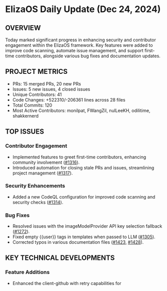 # ElizaOS Daily Update (Dec 24, 2024)

## OVERVIEW 
Today marked significant progress in enhancing security and contributor engagement within the ElizaOS framework. Key features were added to improve code scanning, automate issue management, and support first-time contributors, alongside various bug fixes and documentation updates.

## PROJECT METRICS
- PRs: 15 merged PRs, 20 new PRs
- Issues: 5 new issues, 4 closed issues
- Unique Contributors: 41
- Code Changes: +522310/-206361 lines across 28 files
- Total Commits: 120
- Most Active Contributors: monilpat, FWangZil, nulLeeKH, odilitime, shakkernerd

## TOP ISSUES
### Contributor Engagement
- Implemented features to greet first-time contributors, enhancing community involvement ([#1316](https://github.com/elizaos/eliza/pull/1316)).
- Introduced automation for closing stale PRs and issues, streamlining project management ([#1317](https://github.com/elizaos/eliza/pull/1317)).

### Security Enhancements
- Added a new CodeQL configuration for improved code scanning and security checks ([#1314](https://github.com/elizaos/eliza/pull/1314)).

### Bug Fixes
- Resolved issues with the imageModelProvider API key selection fallback ([#1272](https://github.com/elizaos/eliza/pull/1272)).
- Fixed empty {{user}} tags in templates when passed to LLM ([#1305](https://github.com/elizaos/eliza/pull/1305)).
- Corrected typos in various documentation files ([#1423](https://github.com/elizaos/eliza/pull/1423), [#1428](https://github.com/elizaos/eliza/pull/1428)).

## KEY TECHNICAL DEVELOPMENTS
### Feature Additions
- Enhanced the client-github with retry capabilities for